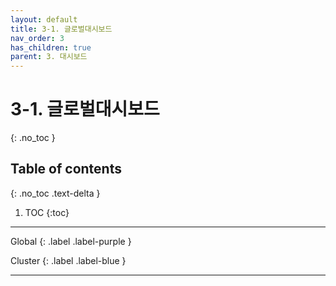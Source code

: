 ```yaml
---
layout: default
title: 3-1. 글로벌대시보드
nav_order: 3
has_children: true
parent: 3. 대시보드
---
```


# 3-1. 글로벌대시보드
{: .no_toc }

## Table of contents
{: .no_toc .text-delta }

1. TOC
{:toc}

---

<div class="code-example" markdown="1">
Global
{: .label .label-purple }

Cluster
{: .label .label-blue }

</div>

---